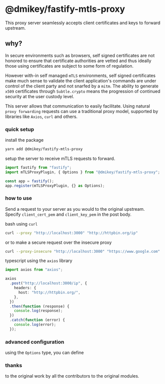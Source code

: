 # @dmikey/fastify-mtls-proxy

This proxy server seamlessly accepts client certificates and keys to forward upstream.

## why?

In secure environments such as browsers, self signed certificates are not honored to ensure that certificate authorities are vetted and thus ideally those using certificates are subject to some form of regulation.

However with-in self managed `mTLS` environments, self signed certificates make much sense to validate the client application's commands are under control of the client party and not snarfed by a `mitm`. The ability to generate `x509` certificates through `Subtle.crypto` means the progression of continued security at the user custody level.

This server allows that communication to easily facilitate. Using natural `proxy forwarding` requests can use a traditional proxy model, supported by libraries like `Axios`, `curl` and others.

### quick setup

install the package

```bash
yarn add @dmikey/fastify-mtls-proxy
```

setup the server to receive mTLS requests to forward.

```typescript
import fastify from "fastify";
import mTLSProxyPlugin, { Options } from "@dmikey/fastify-mtls-proxy";

const app = fastify();
app.register(mTLSProxyPlugin, {} as Options);
```

### how to use

Send a request to your server as you would to the original upstream. Specify `client_cert_pem` and `client_key_pem` in the post body.

bash using `curl`

```bash
curl --proxy "http://localhost:3000" "http://httpbin.org/ip"
```

or to make a secure request over the insecure proxy

```bash
curl --proxy-insecure "http://localhost:3000" "https://www.google.com"
```

typescript using the `axios` library

```typescript
import axios from "axios";

axios
  .post("http://localhost:3000/ip", {
    headers: {
      host: "http://httpbin.org/",
    },
  })
  .then(function (response) {
    console.log(response);
  })
  .catch(function (error) {
    console.log(error);
  });
```

### advanced configuration

using the `Options` type, you can define

### thanks

to the original work by all the contributors to the original modules.
